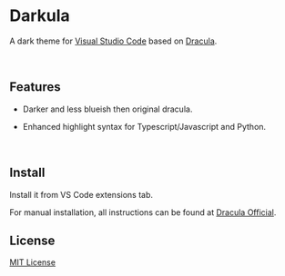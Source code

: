 # Darkula

A dark theme for [Visual Studio Code](http://code.visualstudio.com) based on [Dracula]((https://draculatheme.com/visual-studio-code)).

<br />

## Features
- Darker and less blueish then original dracula.

- Enhanced highlight syntax for Typescript/Javascript and Python.

<br />

## Install

Install it from VS Code extensions tab.

For manual installation, all instructions can be found at [Dracula Official](draculatheme.com/visual-studio-code).


## License

[MIT License](./LICENSE)
